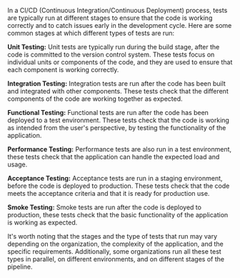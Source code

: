 In a CI/CD (Continuous Integration/Continuous Deployment) process, tests are typically run at different stages to ensure that the code is working correctly and to catch issues early in the development cycle. Here are some common stages at which different types of tests are run:

**Unit Testing:** 
Unit tests are typically run during the build stage, after the code is committed to the version control system. These tests focus on individual units or components of the code, and they are used to ensure that each component is working correctly.

**Integration Testing:** 
Integration tests are run after the code has been built and integrated with other components. These tests check that the different components of the code are working together as expected.

**Functional Testing:** 
Functional tests are run after the code has been deployed to a test environment. These tests check that the code is working as intended from the user's perspective, by testing the functionality of the application.

**Performance Testing:** 
Performance tests are also run in a test environment, these tests check that the application can handle the expected load and usage.

**Acceptance Testing:** 
Acceptance tests are run in a staging environment, before the code is deployed to production. These tests check that the code meets the acceptance criteria and that it is ready for production use.

**Smoke Testing:** 
Smoke tests are run after the code is deployed to production, these tests check that the basic functionality of the application is working as expected.

It's worth noting that the stages and the type of tests that run may vary depending on the organization, the complexity of the application, and the specific requirements. Additionally, some organizations run all these test types in parallel, on different environments, and on different stages of the pipeline.
